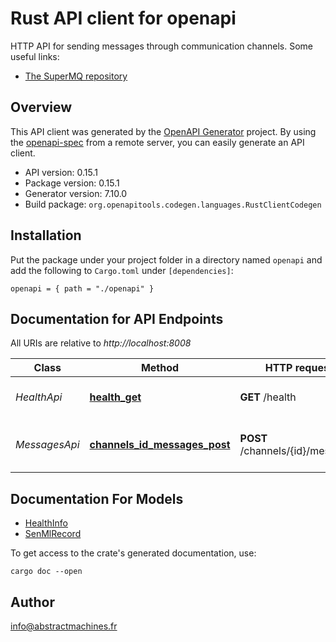 # Rust API client for openapi

HTTP API for sending messages through communication channels.
Some useful links:
- [The SuperMQ repository](https://github.com/absmach/supermq)



## Overview

This API client was generated by the [OpenAPI Generator](https://openapi-generator.tech) project.  By using the [openapi-spec](https://openapis.org) from a remote server, you can easily generate an API client.

- API version: 0.15.1
- Package version: 0.15.1
- Generator version: 7.10.0
- Build package: `org.openapitools.codegen.languages.RustClientCodegen`

## Installation

Put the package under your project folder in a directory named `openapi` and add the following to `Cargo.toml` under `[dependencies]`:

```
openapi = { path = "./openapi" }
```

## Documentation for API Endpoints

All URIs are relative to *http://localhost:8008*

Class | Method | HTTP request | Description
------------ | ------------- | ------------- | -------------
*HealthApi* | [**health_get**](docs/HealthApi.md#health_get) | **GET** /health | Retrieves service health check info.
*MessagesApi* | [**channels_id_messages_post**](docs/MessagesApi.md#channels_id_messages_post) | **POST** /channels/{id}/messages | Sends message to the communication channel


## Documentation For Models

 - [HealthInfo](docs/HealthInfo.md)
 - [SenMlRecord](docs/SenMlRecord.md)


To get access to the crate's generated documentation, use:

```
cargo doc --open
```

## Author

info@abstractmachines.fr

